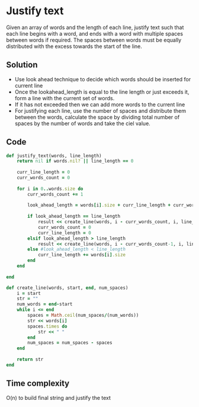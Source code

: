 # Justify text
Given an array of words and the length of each line, justify text such that each line begins with a word, and ends with a word with multiple spaces between words if required. The spaces between words must be equally distributed with the excess towards the start of the line.

## Solution
- Use look ahead technique to decide which words should be inserted for current line
- Once the lookahead_length is equal to the line length or just exceeds it, form a line with the current set of words.
- If it has not exceeded then we can add more words to the current line
- For justifying each line, use the number of spaces and distribute them between the words, calculate the space by dividing total number of spaces by the number of words and take the ciel value.

## Code
```ruby
def justify_text(words, line_length)
    return nil if words.nil? || line_length == 0
    
    curr_line_length = 0
    curr_words_count = 0
    
    for i in 0..words.size do
        curr_words_count += 1
        
        look_ahead_length = words[i].size + curr_line_length + curr_words_count -1 #(num_blanks)
        
        if look_ahead_length == line_length
            result << create_line(words, i - curr_words_count, i, line_length-curr_line_length)
            curr_words_count = 0
            curr_line_length = 0
        elsif look_ahead_length > line_length
            result << create_line(words, i - curr_words_count-1, i, line_length-curr_line_length)
        else #look_ahead_length < line_length
            curr_line_length += words[i].size
        end
    end
    
end

def create_line(words, start, end, num_spaces)
    i = start
    str = ""
    num_words = end-start
    while i <= end
        spaces = Math.ceil(num_spaces/(num_words))
        str << words[i] 
        spaces.times do
            str << " " 
        end
        num_spaces = num_spaces - spaces
    end
    
    return str
end
```

## Time complexity
O(n) to build final string and justify the text